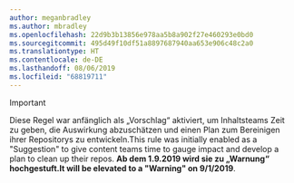 ```yaml
---
author: meganbradley
ms.author: mbradley
ms.openlocfilehash: 22d9b3b13856e978aa5b8a902f27e460293e0bd0
ms.sourcegitcommit: 495d49f10df51a8897687940aa653e906c48c2a0
ms.translationtype: HT
ms.contentlocale: de-DE
ms.lasthandoff: 08/06/2019
ms.locfileid: "68819711"
---
```

> [!IMPORTANT]
> <span data-ttu-id="d817e-101">Diese Regel war anfänglich als „Vorschlag“ aktiviert, um Inhaltsteams Zeit zu geben, die Auswirkung abzuschätzen und einen Plan zum Bereinigen ihrer Repositorys zu entwickeln.</span><span class="sxs-lookup"><span data-stu-id="d817e-101">This rule was initially enabled as a "Suggestion" to give content teams time to gauge impact and develop a plan to clean up their repos.</span></span> <span data-ttu-id="d817e-102">**Ab dem 1.9.2019 wird sie zu „Warnung“ hochgestuft.**</span><span class="sxs-lookup"><span data-stu-id="d817e-102">**It will be elevated to a "Warning" on 9/1/2019**.</span></span>
